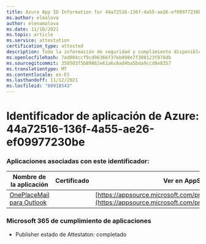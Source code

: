 ```yaml
---
title: Azure App ID Information for 44a72516-136f-4a55-ae26-ef09977230be
ms.author: elmalova
author: elenamalova
ms.date: 11/10/2021
ms.topic: article
ms.service: attestation
certification_type: attested
description: Toda la información de seguridad y cumplimiento disponible para 44a72516-136f-4a55-ae26-ef09977230be.
ms.openlocfilehash: 7ad084ccf9cd96366f37eb098e7f380123f878db
ms.sourcegitcommit: 358503f5b89862e61a6c8ad4ba5bda9ccd8e8357
ms.translationtype: MT
ms.contentlocale: es-ES
ms.lasthandoff: 11/12/2021
ms.locfileid: "60918543"
---
```

# <a name="azure-app-id-44a72516-136f-4a55-ae26-ef09977230be"></a>Identificador de aplicación de Azure: 44a72516-136f-4a55-ae26-ef09977230be


### <a name="apps-associated-with-this-id"></a>Aplicaciones asociadas con este identificador:
| **Nombre de la aplicación** | **Certificado** | **Ver en AppSource** |
|--------------|---------------|-----------------------|
| [OnePlaceMail para Outlook](https://docs.microsoft.com/microsoft-365-app-certification/forward/WA104380723) |  | [https://appsource.microsoft.com/product/office/WA104380723](https://appsource.microsoft.com/product/office/WA104380723) |

### <a name="microsoft-365-app-compliance-status"></a>Microsoft 365 de cumplimiento de aplicaciones
- Publisher estado de Attestaton: completado
